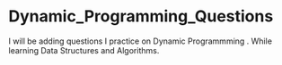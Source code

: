 # Dynamic_Programming_Questions

I will be adding questions I practice on Dynamic Programmming . While learning Data Structures and Algorithms.
